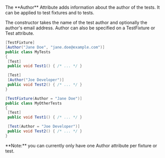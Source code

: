 <p>The **Author** Attribute adds information about the author of the tests. It can be applied to test fixtures and to tests.

<p>The constructor takes the name of the test author and optionally the author's email address. Author can also be specified on
a TestFixture or Test attribute.

```C#
[TestFixture]
[Author("Jane Doe", "jane.doe@example.com")]
public class MyTests
{
 [Test]
 public void Test1() { /* ... */ }

 [Test]
 [Author("Joe Developer")]
 public void Test2() { /* ... */ }
}

[TestFixture(Author = "Jane Doe")]
public class MyOtherTests
{
 [Test]
 public void Test1() { /* ... */ }

 [Test(Author = "Joe Developer")]
 public void Test2() { /* ... */ }
}
```

<p>**Note:** you can currently only have one Author attribute per fixture or test.
